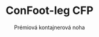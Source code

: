 ---
title: "ConFoot-leg CFP"
subtitle: "Prémiová kontajnerová noha"
mainImage: "/images/products/confoot-leg-cfp-main.jpg"
gallery:
  - "/images/products/confoot-leg-cfp-1.jpg"
  - "/images/products/confoot-leg-cfp-2.jpg"
  - "/images/products/confoot-leg-cfp-3.jpg"
shortDescription: "ConFoot-leg CFP je naše prémiové riešenie pre kontajnerové nohy, ktoré prináša vylepšené možnosti pre špecializované operácie s kontajnermi."
technicalDescription: "ConFoot-leg CFP obsahuje pokročilé materiály a dizajnové vlastnosti, ktoré zaručujú vynikajúci výkon v náročných podmienkach a špecializovaných aplikáciách."
videoID: "da7h7VgJHgs"
specifications:
  - name: "Hmotnosť"
    value: "26 kg"
  - name: "Nosnosť"
    value: "36 ton"
  - name: "Rozmery"
    value: "48 × 32 × 28 cm"
  - name: "Materiál"
    value: "Vysoko kvalitná zliatinová oceľ"
  - name: "Nastaviteľný výškový rozsah"
    value: "1 043 mm až 1 448 mm"
price: "€1,450"
pricingNotes: "Dostupný je prémiový servisný balík. Kontaktujte náš obchodný tím pre viac informácií."
buyLink: "/contact"
howToUse: |
  1. Umiestnite CFP nohu na rohový odliatok kontajnera
  2. Aktivujte pokročilý zámkovací mechanizmus
  3. Ak je potrebné, upravte výšku pomocou integrovaného systému nastavenia
  4. Opakujte pre všetky požadované rohy
  5. Pred pokračovaním vykonajte kontrolu stability
benefits:
  - title: "Vylepšená stabilita"
    description: "Prémiový dizajn poskytuje výnimočnú stabilitu aj na nerovných povrchoch"
  - title: "Nastaviteľná výška"
    description: "Integrovaný systém nastavenia umožňuje presné doladenie výšky kontajnera"
  - title: "Extrémna odolnosť"
    description: "Vyrobené z prémiových materiálov pre predĺženú životnosť aj pri náročných podmienkach"
  - title: "Špecializované aplikácie"
    description: "Ideálne pre špecializované operácie s kontajnermi vyžadujúce presné umiestnenie"
  - title: "Pokročilé bezpečnostné prvky"
    description: "Obsahuje dodatočné bezpečnostné mechanizmy na zabránenie pošmyknutia a zabezpečenie bezpečnej manipulácie s kontajnermi"
  - title: "Prémiový výkon"
    description: "Navrhnuté tak, aby prekročili priemyselné štandardy pre nosnosť a spoľahlivosť prevádzky"
articleContent: |
  ## Čo je ConFoot-leg CFP?

  ConFoot-leg CFP je naše prémiové riešenie pre kontajnerové nohy, navrhnuté pre špecializované operácie s kontajnermi a náročné prostredia. Vyrobený z pokročilých materiálov a inovatívneho inžinierstva, model CFP ponúka vylepšené možnosti nad rámec našich štandardných riešení pre kontajnerové nohy, zabezpečujúc vynikajúci výkon pre náročné aplikácie. Prémiový dizajn ho robí mimoriadne vhodným pre odvetvia, kde sú presnosť, spoľahlivosť a odolnosť kľúčové.

  ## Ako to funguje

  ConFoot-leg CFP funguje na rovnakých základných princípoch ako naše štandardné kontajnerové nohy, avšak obsahuje pokročilé funkcie pre vynikajúci výkon. Nohy sa bezpečne pripevňujú ku kontajnerovým rohom pomocou vylepšeného zámkovacieho mechanizmu, ktorý zabezpečuje výnimočnú stabilitu aj na nerovných povrchoch. Integrovaný systém nastavovania výšky umožňuje presné umiestnenie, čo je ideálne pre špecializované logistické operácie, kde je presnosť nevyhnutná.

  ## Ako funguje ConFoot-leg CFP

  ### Pokročilý mechanizmus

  ConFoot-leg CFP využíva sofistikovaný systém pripevnenia a podpory, ktorý predstavuje vrchol technológie manipulácie s kontajnermi. Každá noha obsahuje precízne navrhnutý zámkovací mechanizmus, ktorý zabezpečuje mimoriadne pevné pripojenie ku kontajnerovým rohom. Vyrobený z vysoko kvalitnej zliatinovej ocele, CFP ponúka vynikajúcu pevnosť a odolnosť pri zachovaní hmotnosti iba 26 kg na jednotku.

  To, čo skutočne odlišuje CFP, je jeho integrovaný systém nastavovania výšky, ktorý umožňuje doladenie umiestnenia kontajnera s milimetrovou presnosťou. Táto funkcia je obzvlášť cenná v špecializovaných aplikáciách, kde je nevyhnutné presné zarovnanie. Nohy je možné nastaviť v rozsahu od 1 043 mm do 1 448 mm, čím poskytujú flexibilitu pre rôzne prevádzkové požiadavky.

  ### Výhody pokročilého mechanizmu

  1. **Vynikajúca stabilita**: Vylepšený dizajn poskytuje výnimočnú stabilitu aj na náročných povrchoch, čím sa znižuje riziko posunu alebo prevrátenia.
  2. **Presné umiestnenie**: Integrovaný systém nastavenia umožňuje presné umiestnenie kontajnera, čo je kľúčové pre špecializované výrobné a logistické operácie.
  3. **Vylepšená nosnosť**: S nosnosťou 36 ton CFP prekračuje štandardné požiadavky a je vhodný pre ťažšie špecializované kontajnery.
  4. **Predĺžená životnosť v prevádzke**: Prémiové materiály a konštrukcia zabezpečujú dlhú životnosť aj pri intenzívnom používaní v náročných podmienkach.

  Pokročilý mechanizmus ConFoot-leg CFP predstavuje náš záväzok k inováciám a excelentnosti v riešeniach manipulácie s kontajnermi, prinášajúc neporovnateľný výkon pre najnáročnejšie aplikácie.

  ## Aplikácie ConFoot-leg CFP

  ### Špecializovaná výroba
  V prostredí špecializovanej výroby exceluje ConFoot-leg CFP tým, že zabezpečuje presnosť a stabilitu potrebnú pre kľúčové výrobné procesy. Schopnosť presne umiestniť kontajnery zabezpečuje plynulú integráciu s výrobnými linkami a zariadeniami. Táto presnosť je obzvlášť cenná v odvetviach, akými sú elektronika, letectvo a automobilový priemysel, kde sa zosúladenie komponentov a výrobné tolerancie merajú v milimetroch.

  ### Náročné prostredia
  ConFoot-leg CFP je navrhnutý špeciálne pre nasadenie v náročných prostrediach, kde by štandardné kontajnerové nohy boli nedostatočné. Jeho robustná konštrukcia ho robí ideálnym pre offshore operácie, extrémne poveternostné podmienky a priemyselné prostredia s agresívnymi chemickými alebo fyzikálnymi podmienkami. Prémiová konštrukcia zo zliatinovej ocele odoláva korózii, nárazovému poškodeniu a únave materiálu, čím zabezpečuje spoľahlivý výkon tam, kde by slabšie zariadenia zlyhali.

  ### Manipulácia s vysoko hodnotným nákladom
  Pri preprave a skladovaní vysoko hodnotného alebo citlivého nákladu je vylepšená stabilita a bezpečnosť, ktorú CFP poskytuje, neoceniteľná. Presné možnosti umiestnenia a vynikajúce rozloženie zaťaženia minimalizujú riziko posunu alebo poškodenia počas manipulácie. To robí z CFP preferovanú voľbu v odvetviach zaoberajúcich sa krehkým zariadením, luxusným tovarom alebo nenahraditeľnými položkami, kde náklady na poškodenie výrazne prevyšujú investíciu do prémiového manipulačného vybavenia.

  Špecializované vlastnosti ConFoot-leg CFP z neho robia definitívne riešenie pre operácie, kde štandardné manipulačné zariadenia pre kontajnery nedokážu splniť požadované štandardy výkonu alebo očakávania spoľahlivosti.

  ### Výhody a obmedzenia

  #### Výhody

  ConFoot-leg CFP ponúka výnimočné výhody pre špecializované operácie s kontajnermi. Jeho prémiová konštrukcia zabezpečuje vynikajúcu odolnosť v náročných prostrediach, čím významne predlžuje životnosť zariadenia a znižuje náklady na jeho výmenu. Integrovaný systém nastavovania výšky umožňuje presné umiestnenie kontajnera, čo je kľúčové pre špecializovanú výrobu a logistiku. So zvýšenou nosnosťou 36 ton prekračuje priemyselné štandardy a zvláda aj ťažšie špecializované kontajnery. Pokročilé vlastnosti stability zabezpečujú bezpečnú manipuláciu aj na nerovných povrchoch, čím sa znižuje riziko nehôd a poškodenia. Okrem toho je CFP kompatibilný s automatizovanými systémami, čo ho robí pripraveným na budúce výzvy v logistike.

  #### Obmedzenia

  Napriek svojim vynikajúcim schopnostiam má ConFoot-leg CFP určité obmedzenia, ktoré treba zvážiť. Prémiové funkcie si vyžadujú vyššiu počiatočnú investíciu v porovnaní so štandardnými kontajnerovými nohami, čo nemusí byť ospravedlniteľné pre bežné operácie. So 26 kg na jednotku je CFP o niečo ťažší ako štandardné modely, čo môže vyžadovať dodatočné opatrenia pri manipulácii. Pokročilé funkcie tiež vyžadujú komplexnejší tréning obsluhy, aby bolo možné plne využiť schopnosti systému. Tieto faktory je potrebné starostlivo zvážiť vzhľadom na prevádzkové požiadavky pri zvažovaní CFP pre konkrétne aplikácie.

  ## Budúce vylepšenia

  ### Prebiehajúci výskum
  Náš tím pre výskum a vývoj neustále pracuje na vylepšení schopností ConFoot-leg CFP. Súčasný výskum sa zameriava na začlenenie pokročilých zložených materiálov s cieľom optimalizovať pomer pevnosti a hmotnosti, čo by mohlo viesť k zníženiu hmotnosti pri zachovaní alebo zlepšení nosnosti. Taktiež skúmame inteligentné senzorové technológie, ktoré by mohli v reálnom čase monitorovať napätie, rozloženie zaťaženia a štrukturálnu integritu, čím poskytujú cenné údaje na preventívnu údržbu a zabezpečenie bezpečnosti prevádzky.

  ### Funkcie novej generácie
  Nasledujúca generácia ConFoot-leg CFP pravdepodobne zahrnie integrované digitálne schopnosti pre bezproblémovú integráciu so systémami Industry 4.0. Medzi funkcie vo vývoji patria sledovanie RFID, možnosti diaľkového monitoringu a kompatibilita so systémami správy skladov. Okrem toho skúmame automatizované mechanizmy nastavenia, ktoré by mohli ešte zlepšiť presnosť a znížiť pracovnú záťaž obsluhy. Tieto inovácie zabezpečia, že CFP bude aj naďalej vyhovovať rastúcim potrebám špecializovaných operácií s kontajnermi v čoraz digitálnejšej a automatizovanej priemyselnej krajine.

  Tieto prebiehajúce vylepšenia odrážajú náš záväzok k inováciám a excelentnosti v riešeniach manipulácie s kontajnermi, čím zabezpečujú, že ConFoot-leg CFP zostáva na čele technológií pre špecializovanú manipuláciu s kontajnermi.
---